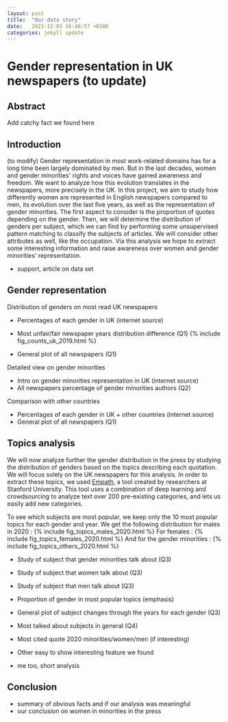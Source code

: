 ```yaml
---
layout: post
title:  "Our data story"
date:   2021-12-03 16:46:57 +0100
categories: jekyll update
---
```


# Gender representation in UK newspapers (to update)

## Abstract

Add catchy fact we found here

## Introduction

(to modify) Gender representation in most work-related domains has for a long time been largely dominated by men. But in the last decades, women and gender minorities' rights and voices have gained awareness and freedom. We want to analyze how this evolution translates in the newspapers, more precisely in the UK. In this project, we aim to study how differently women are represented in English newspapers compared to men, its evolution over the last five years, as well as the representation of gender minorities. The first aspect to consider is the proportion of quotes depending on the gender. Then, we will determine the distribution of genders per subject, which we can find by performing some unsupervised pattern matching to classify the subjects of articles. We will consider other attributes as well, like the occupation. Via this analysis we hope to extract some interesting information and raise awareness over women and gender minorities' representation.
+ support, article on data set

## Gender representation
Distribution of genders on most read UK newspapers 
- Percentages of each gender in UK (internet source)

- Most unfair/fair newspaper years distribution difference (Q1)
{% include fig_counts_uk_2019.html %}
- General plot of all newspapers (Q1)

Detailed view on gender minorities
- Intro on gender minorities representation in UK (internet source)
- All newspapers percentage of gender minorities authors (Q2)

Comparison with other countries
- Percentages of each gender in UK + other countries (internet source)
- General plot of all newspapers (Q1)

## Topics analysis

We will now analyze further the gender distribution in the press by studying the distribution of genders based on the topics describing each quotation.
We will focus solely on the UK newspapers for this analysis.
In order to extract these topics, we used  [Empath](https://hci.stanford.edu/publications/2016/ethan/empath-chi-2016.pdf), a tool created by researchers at Stanford University. This tool uses a combination of deep learning and crowdsourcing to analyze text over 200 pre-existing categories, and lets us easily add new categories. 

To see which subjects are most popular, we keep only the 10 most popular topics for each gender and year. We get the following distribution for males in 2020 : 
{% include fig_topics_males_2020.html %}
For females : 
{% include fig_topics_females_2020.html %}
And for the gender minorities : 
{% include fig_topics_others_2020.html %}


- Study of subject that gender minorities talk about (Q3)
- Study of subject that women talk about (Q3)
- Study of subject that men talk about (Q3)

- Proportion of gender in most popular topics (emphasis)

- General plot of subject changes through the years for each gender (Q3)

- Most talked about subjects in general (Q4)
- Most cited quote 2020 minorities/women/men (if interesting)
- Other easy to show interesting feature we found
- me too, short analysis

## Conclusion
- summary of obvious facts and if our analysis was meaningful
- our conclusion on women in minorities in the press
